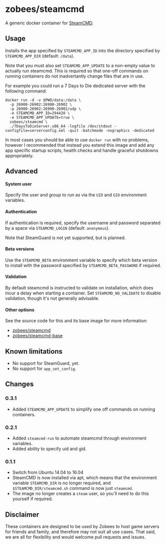 # zobees/steamcmd

A generic docker container for [SteamCMD](https://developer.valvesoftware.com/wiki/SteamCMD).

## Usage

Installs the app specified by `STEAMCMD_APP_ID` into the directory specified by `STEAMCMD_APP_DIR` (default: `/data`).

Note that you must also set `STEAMCMD_APP_UPDATE` to a non-empty value to actually run steamcmd. This is required so that one-off commands on running containers do not inadvertantly change files that are in use.

For example you could run a 7 Days to Die dedicated server with the following command:

```
docker run -d -v $PWD/data:/data \
  -p 26900-26902:26900-26902 \
  -p 26900-26902:26900-26902/udp \
  -e STEAMCMD_APP_ID=294420 \
  -e STEAMCMD_APP_UPDATE=true \
  zobees/steamcmd \
  ./7DaysToDieServer.x86_64 -logfile /dev/stdout -configfile=serverconfig.xml -quit -batchmode -nographics -dedicated
```

In most cases you should be able to use `docker run` with no problems, however I recommended that instead you extend this image and add any app specific startup scripts, health checks and handle graceful shutdowns appropriately.

## Advanced

#### System user

Specify the user and group to run as via the `UID` and `GID` environment variables.

#### Authentication

If authentication is required, specify the username and password separated by a space via `STEAMCMD_LOGIN` (default: `anonymous`).

Note that SteamGuard is not yet supported, but is planned.

#### Beta versions

Use the `STEAMCMD_BETA` environment variable to specify which beta version to install with the password specified by `STEAMCMD_BETA_PASSWORD` if required.

#### Validation

By default steamcmd is instructed to validate on installation, which does incur a delay when starting a container. Set `STEAMCMD_NO_VALIDATE` to disable validation, though it's not generally advisable.

#### Other options

See the source code for this and its base image for more information:

 * [zobees/steamcmd](https://github.com/zobees/docker-steamcmd)
 * [zobees/steamcmd-base](https://github.com/zobees/docker-steamcmd-base)

## Known limitations

 * No support for SteamGuard, yet.
 * No support for `app_set_config`.

## Changes

### 0.3.1

 * Added `STEAMCMD_APP_UPDATE` to simplify one off commands on running containers.

### 0.2.1

 * Added `steamcmd-run` to automate steamcmd through environment variables.
 * Added ability to specify uid and gid.

### 0.1.1

 * Switch from Ubuntu 14.04 to 16.04
 * SteamCMD is now installed via apt, which means that the environment variable `STEAMCMD_DIR` is no longer required, and `$STEAMCMD_DIR/steamcmd.sh` command is now just `steamcmd`.
 * The image no longer creates a `steam` user, so you'll need to do this yourself if required.

## Disclaimer

These containers are designed to be used by Zobees to host game servers for friends and family, and therefore may not suit all use cases.  That said, we are all for flexibility and would welcome pull requests and issues.

